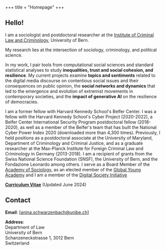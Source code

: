 +++
title = "Homepage"
+++

## Hello!

I am a sociologist and postdoctoral researcher at the [Institute of Criminal Law and Criminology](https://www.krim.unibe.ch), University of Bern. 



My research lies at the intersection of sociology, criminology, and political science. 

In my work, I pair tools from computational social sciences and standard statistical analyses to study **inequalities, trust and social cohesion, and resilience**. My current projects examine **topics and sentiments** related to the digital media discourse on contentious social issues and their consequences on public opinion, the **social networks and dynamics** that led to the emergence and evolution of extremist movements in contemporary societies, and the **impact of generative AI** on the resilience of democracies. 


I am a former fellow with Harvard Kennedy School's Belfer Center.  I was a fellow with the Harvard Kennedy School's Cyber Project (2020-2022), a Belfer Center International Security Program postdoctoral fellow (2018-2020), as well as a member of the Belfer's team that has built the National Cyber Power Index 2020 (downloaded more than 4,300 times). Previously, I held positions as a postdoctoral associate at the University of Maryland, Department of Criminology and Criminal Justice, and as a graduate researcher at the Max-Planck Institute for Foreign Criminal Law and Criminology in Germany (2013-2018).
I am a recipient of grants from the Swiss National Science Foundation (SNSF), the University of Bern, and the Fondazione Leonardo among others. I serve as a Board Member of the [Academy of Sociology](https://www.academy-sociology.net), as an elected member of the [Global Young Academy](https://globalyoungacademy.net) and I am a member of the [Digital Society Initiative](https://democracy.dsi.uzh.ch)

**[Curriculum Vitae](/CV_Anina_Schwarzenbach.pdf)** (Updated June 2024)

<!---__![Curriculum Vitae](/pdf/CV_Anina_Schwarzenbach.pdf")__ (Updated March 2024) ---> 

<!--- __[Curriculum Vitae](/pdf/Rao_CV_latest.pdf")__ (Updated March 2023) --->  



## Contact

__Email__: [anina.schwarzenbach@unibe.ch]

<!--- __Email__: [anina.schwarzenbach@unibe.ch](anina.schwarzenbach@unibe.ch) --->   
<!--- __Phone__: +1-734-846-7754  --->  
__Address__:  
Department of Law    
University of Bern   
Schanzeneckstrasse 1, 3012 Bern   
Switzerland 

